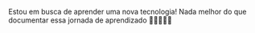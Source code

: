 Estou em busca de aprender uma nova tecnologia!
Nada melhor do que documentar essa jornada de aprendizado 🚀🔥👨🏻‍💻
